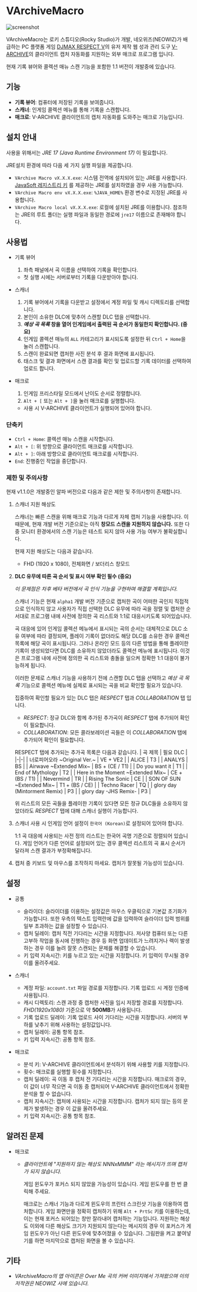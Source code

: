 # VArchiveMacro

![screenshot](.github/screenshot.png)

VArchiveMacro는 로키 스튜디오(Rocky Studio)가 개발, 네오위즈(NEOWIZ)가 배급하는 PC 플랫폼 게임
[DJMAX RESPECT V](https://store.steampowered.com/app/960170/DJMAX_RESPECT_V/)의 유저 제작 웹 성과 관리 도구
[V-ARCHIVE](https://v-archive.net/)의 클라이언트 캡처 자동화를 지원하는 외부 매크로 프로그램 입니다.

현재 기록 뷰어와 콜렉션 매뉴 스캔 기능을 포함한 1.1 버전이 개발중에 있습니다.

## 기능

- **기록 뷰어**: 컴퓨터에 저장된 기록을 보여줍니다.
- **스캐너**: 인게임 콜렉션 메뉴를 통해 기록을 스캔합니다.
- **매크로**: V-ARCHIVE 클라이언트의 캡처 자동화를 도와주는 매크로 기능입니다.

## 설치 안내

사용을 위해서는 *JRE 17 (Java Runtime Environment 17)* 이 필요합니다.

JRE설치 환경에 따라 다음 세 가지 실행 파일을 제공합니다.

- `VArchive Macro vX.X.X.exe`: 시스템 전역에 설치되어 있는 JRE를 사용합니다.
  [JavaSoft 레지스트리 키](https://docs.azul.com/core/zulu-openjdk/install/windows#azul-zulu-registry-keys)
  를 제공하는 JRE를 설치하였을 경우 사용 가능합니다.
- `VArchive Macro env vX.X.X.exe`: `%JAVA_HOME%` 환경 변수로 지정된 JRE를 사용합니다.
- `VArchive Macro local vX.X.X.exe`: 로컬에 설치된 JRE를 이용합니다.
  참조하는 JRE의 루트 폴더는 실행 파일과 동일한 경로에 `jre17` 이름으로 존재해야 합니다.

## 사용법

- 기록 뷰어
  1. 좌측 패널에서 곡 이름을 선택하여 기록을 확인합니다.

  - 첫 실행 시에는 서버로부터 기록을 다운받아야 합니다.

- 스캐너
  1. 기록 뷰어에서 기록을 다운받고 설정에서 계정 파일 및 캐시 디렉토리를 선택합니다.
  1. 본인이 소유한 DLC에 맞추어 스캔할 DLC 탭을 선택합니다.
  1. ***예상 곡 목록* 창을 열어 인게임에서 출력된 곡 순서가 동일한지 확인합니다. (중요)**
  1. 인게임 콜렉션 매뉴의 `ALL` 카테고리가 표시되도록 설정한 뒤 `Ctrl + Home`을 눌러 스캔합니다.
  1. 스캔이 완료되면 캡처한 사진 분석 후 결과 화면에 표시됩니다.
  1. 태스크 및 결과 화면에서 스캔 결과를 확인 및 업로드할 기록 데이터를 선택하여 업로드 합니다.

- 매크로
  1. 인게임 프리스타일 모드에서 난이도 순서로 정렬합니다.
  1. `Alt + [` 또는 `Alt + ]`을 눌러 매크로를 실행합니다.

  - 사용 시 V-ARCHIVE 클라이언트가 실행되어 있어야 합니다.

### 단축키

- `Ctrl + Home`: 콜렉션 매뉴 스캔을 시작합니다.
- `Alt + [`: 위 방향으로 클라이언트 매크로를 시작합니다.
- `Alt + ]`: 아래 방향으로 클라이언트 매크로를 시작합니다.
- `End`: 진행중인 작업을 중단합니다.

### 제한 및 주의사항

현재 v1.1.0은 개발중인 알파 버전으로 다음과 같은 제한 및 주의사항이 존재합니다.

1. 스캐너 지원 해상도

    스캐너는 빠른 스캔을 위해 매크로 기능과 다르게 자체 캡처 기능을 사용합니다.
    이 때문에, 현재 개발 버전 기준으로는 아직 **창모드 스캔을 지원하지 않습니다.**
    또한 다중 모니터 환경에서의 스캔 기능은 테스트 되지 않아 사용 가능 여부가 불확실합니다.

    현재 지원 해상도는 다음과 같습니다.
    - FHD (1920 x 1080), 전체화면 / 보더리스 창모드

1. **DLC 유무에 따른 곡 순서 및 표시 여부 확인 필수 (중요)**

    *이 문제점은 차후 베타 버전에서 곡 인식 기능을 구현하며 해결할 계획입니다.*

    스캐너 기능은 현재 `alpha1` 개발 버전 기준으로 캡처한 곡이 어떠한 곡인지 직접적으로 인식하지 않고
    사용자가 직접 선택한 DLC 유무에 따라 곡을 정렬 및 캡처한 순서대로 프로그램 내에 사전에 정의한 곡 리스트와
    1:1로 대응시키도록 되어있습니다.

    곡 대응에 있어 인게임 콜렉션 메뉴에서 표시되는 곡의 순서는 대체적으로 DLC 소유 여부에 따라 결정되며,
    플레이 기록이 없더라도 해당 DLC를 소유한 경우 콜렉션 목록에 해당 곡이 표시됩니다.
    그러나 온라인 모드 등의 다른 방법을 통해 플레이한 기록이 생성되었다면 DLC를 소유하지 않았더라도 콜렉션 메뉴에 표시됩니다.
    이것은 프로그램 내에 사전에 정의한 곡 리스트와 충돌을 일으켜 정확한 1:1 대응이 불가능하게 됩니다.

    이러한 문제로 스캐너 기능을 사용하기 전에 스캔할 DLC 탭을 선택하고 *예상 곡 목록* 기능으로
    콜렉션 메뉴에 실제로 표시되는 곡을 비교 확인할 필요가 있습니다.

    집중하여 확인할 필요가 있는 DLC 탭은 *RESPECT* 탭과 *COLLABORATION* 탭 입니다.
    - *RESPECT*: 정규 DLC와 함께 추가된 추가곡이 *RESPECT* 탭에 추가되어 확인이 필요합니다.
    - *COLLABORATION*: 모든 콜라보레이션 곡들은 이 *COLLABORATION* 탭에 추가되어 확인이 필요합니다.

    RESPECT 탭에 추가되는 추가곡 목록은 다음과 같습니다.
    | 곡 제목 | 필요 DLC |
    |-|-|
    | 너로피어오라 \~Original Ver.\~ | VE + VE2 |
    | ALiCE | T3 |
    | ANALYS | BS |
    | Airwave \~Extended Mix\~ | BS + (CE / T1) |
    | Do you want it | T1 |
    | End of Mythology | T2 |
    | Here in the Moment \~Extended Mix\~ | CE + (BS / T1) |
    | Nevermind | TR |
    | Rising The Sonic | CE |
    | SON OF SUN \~Extended Mix\~ | T1 + (BS / CE) |
    | Techno Racer | TQ |
    | glory day (Mintorment Remix) | P3 |
    | glory day -JHS Remix- | P3 |

    위 리스트의 모든 곡들을 플레이한 기록이 있다면 모든 정규 DLC들을 소유하지 않았더라도
    *RESPECT* 탭에 대해 스캐너 실행이 가능합니다.

1. 스캐너 사용 시 인게임 언어 설정이 `한국어 (Korean)`로 설정되어 있어야 합니다.

    1:1 곡 대응에 사용되는 사전 정의 리스트는 한국어 곡명 기준으로 정렬되어 있습니다.
    게임 언어가 다른 언어로 설정되어 있는 경우 콜렉션 리스트의 곡 표시 순서가 달라져 스캔 결과가 부정확해집니다.

1. 캡처 중 키보드 및 마우스를 조작하지 마세요. 캡처가 잘못될 가능성이 있습니다.

## 설정

- 공통
  - 슬라이더: 슬라이더를 이용하는 설정값은 마우스 우클릭으로 기본값 초기화가 가능합니다.
    또한 우측의 텍스트 입력란에 값을 입력하여 슬라이더 입력 범위를 일부 초과하는 값을 설정할 수 있습니다.
  - 캡처 딜레이: 캡처 직전 기다리는 시간을 지정합니다.
    저사양 컴퓨터 또는 다른 고부하 작업을 동시에 진행하는 경우 등 화면 업데이트가 느려지거나 렉이 발생하는 경우
    이를 늘려 잘못 스캔되는 문제를 해결할 수 있습니다.
  - 키 입력 지속시간: 키를 누르고 있는 시간을 지정합니다.
    키 입력이 무시될 경우 이를 올려주세요.

- 스캐너
  - 계정 파일: `account.txt` 파일 경로를 지정합니다. 기록 업로드 시 계정 인증에 사용됩니다.
  - 캐시 디렉토리: 스캔 과정 중 캡처한 사진을 임시 저장할 경로를 지정합니다.
    *FHD(1920x1080)* 기준으로 약 **500MB**가 사용됩니다.
  - 기록 업로드 딜레이: 기록 업로드 사이 기다리는 시간을 지정합니다.
    서버의 부하를 낮추기 위해 사용하는 설정값입니다.
  - 캡처 딜레이: 공통 항목 참조.
  - 키 입력 지속시간: 공통 항목 참조.

- 매크로
  - 분석 키: V-ARCHIVE 클라이언트에서 분석하기 위해 사용할 키를 지정합니다.
  - 횟수: 매크로를 실행할 횟수를 지정합니다.
  - 캡처 딜레이: 곡 이동 후 캡처 전 기다리는 시간을 지정합니다.
    매크로의 경우, 이 값이 너무 작으면 곡 이동 중 캡처되어 V-ARCHIVE 클라이언트에서 정확한 분석을 할 수 없습니다.
  - 캡처 지속시간: 캡처에 사용되는 시간을 지정합니다. 캡처가 되지 않는 등의 문제가 발생하는 경우 이 값을 올려주세요.
  - 키 입력 지속시간: 공통 항목 참조.

## 알려진 문제

- 매크로
  - *클라이언트에 "지원하지 않는 해상도 NNNxMMM" 라는 메시지가 뜨며 캡처가 되지 않습니다.*

    게임 윈도우가 포커스 되지 않았을 가능성이 있습니다. 게임 윈도우를 한 번 클릭해 주세요.

    매크로는 스캐너 기능과 다르게 윈도우의 프린터 스크린샷 기능을 이용하여 캡처합니다.
    게임 화면만을 정확히 캡처하기 위해 `Alt + PrtSc` 키를 이용하는데, 이는 현재 포커스
    되어있는 창만 잘라내어 캡처하는 기능입니다. 지원하는 해상도 이외에 다른 해상도 크기가
    지원되지 않는다는 메시지의 경우 이 포커스가 게임 윈도우가 아닌 다른 윈도우에 맞추어졌을
    수 있습니다. 그림판을 켜고 붙여넣기를 하면 마지막으로 캡처된 화면을 볼 수 있습니다.

## 기타

- *VArchiveMacro의 앱 아이콘은 Over Me 곡의 커버 이미지에서 가져왔으며 이의 저작권은 NEOWIZ 사에 있습니다.*
